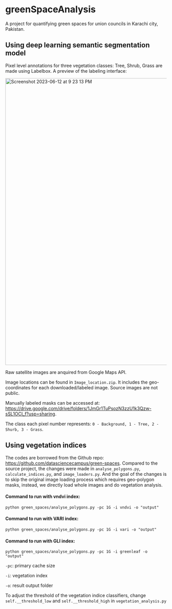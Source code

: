 # greenSpaceAnalysis
A project for quantifying green spaces for union councils in Karachi city, Pakistan.
 

## Using deep learning semantic segmentation model

Pixel level annotations for three vegetation classes: Tree, Shrub, Grass are made using Labelbox. A preview of the labeling interface:

<img width="896" alt="Screenshot 2023-06-12 at 9 23 13 PM" src="https://github.com/manzar-123/greenSpaceAnalysis/assets/30038903/35d766ed-2031-4fca-b56f-3f89b7d1b26b">



Raw satellite images are anquired from Google Maps API. 

Image locations can be found in ```` Image_location.zip ````. It includes the geo-coordinates for each downloaded/labeled image. Source images are not public. 

Manually labeled masks can be accessed at: https://drive.google.com/drive/folders/1JmGr1TuPsozN3zzU1k3Qzw-sSL1OCI_f?usp=sharing. 

The class each pixel number represents:  ````0 - Background, 1 - Tree, 2 - Shurb, 3 - Grass````.





## Using vegetation indices

The codes are borrowed from the Github repo: https://github.com/datasciencecampus/green-spaces. Compared to the source project, the changes were made in ````analyse_polygons.py````, ````calculate_indices.py````, and ````image_loaders.py````. And the goal of the changes is to skip the original image loading process which requires geo-polygon masks, instead, we directly load whole images and do vegetation analysis.


#### Command to run with vndvi index: 
````python green_spaces/analyse_polygons.py -pc 1G -i vndvi -o "output"````

#### Command to run with VARI index: 
````python green_spaces/analyse_polygons.py -pc 1G -i vari -o "output"````

#### Command to run with GLI index: 
````python green_spaces/analyse_polygons.py -pc 1G -i greenleaf -o "output"````

````-pc````: primary cache size

````-i````: vegetation index

````-o````: result output folder

To adjust the threshold of the vegetation indice classifiers, change ````self.__threshold_low```` and ````self.__threshold_high```` in ````vegetation_analysis.py````




